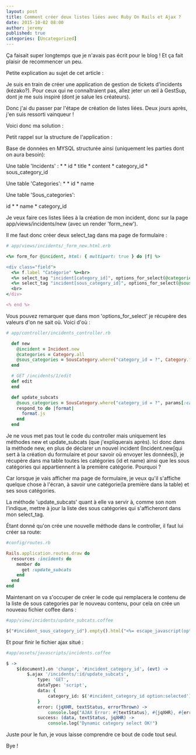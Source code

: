 ```yaml
---
layout: post
title: Comment créer deux listes liées avec Ruby On Rails et Ajax ?
date: 2015-10-02 08:00
author: jeremy
published: true
categories: [Uncategorized]
---
```

Ça faisait super longtemps que je n'avais pas écrit pour le blog ! Et ça fait plaisir de recommencer un peu.

Petite explication au sujet de cet article :

Je suis en train de créer une application de gestion de tickets d'incidents (kézako?). Pour ceux qui ne connaîtraient pas, allez jeter un œil à GestSup, dont je me suis inspiré (dont je salue les créateurs).

Donc j'ai du passer par l'étape de création de listes liées. Deux jours après, j'en suis ressorti vainqueur !

Voici donc ma solution :

<!--break-->


Petit rappel sur la structure de l'application :

Base de données en MYSQL structurée ainsi (uniquement les parties dont on aura besoin):

Une table 'Incidents' :
*
	* id
	* title
	* content
	* category_id
	* sous_category_id

Une table 'Categories':
*
	* id
	* name

Une table 'Sous_categories':

id
*
	* name
	* category_id

Je veux faire ces listes liées à la création de mon incident, donc sur la page app/views/incidents/new (avec un render 'form_new').

Il me faut donc créer deux select_tag dans ma page de formulaire :

```ruby
# app/views/incidents/_form_new.html.erb

<%= form_for @incident, html: { multipart: true } do |f| %>

<div class="field">
  <%= f.label "Catégorie" %><br>
  <%= select_tag "incident[category_id]", options_for_select(@categories.collect{|category| [category.name.titleize, category.id]}, 1), {} %>
  <%= select_tag "incident[sous_category_id]", options_for_select(@sous_categories.collect{|sous_category| [sous_category.name.titleize, sous_category.id]}, 0), {} %>
  <br>
</div>

<% end %>
```


Vous pouvez remarquer que dans mon 'options_for_select' je récupère des valeurs d'on ne sait où. Voici d'où :

```ruby
# app/controller/incidents_controller.rb

  def new
    @incident = Incident.new
    @categories = Category.all
    @sous_categories = SousCategory.where("category_id = ?", Category.first.id)
  end

  # GET /incidents/1/edit
  def edit
  end

  def update_subcats
    @sous_categories = SousCategory.where("category_id = ?", params[:category_id])
    respond_to do |format|
      format.js
    end
  end
```


Je ne vous met pas tout le code du controller mais uniquement les méthodes new et update_subcats (que j'expliquerais après). Ici donc dans la méthode new, en plus de déclarer un nouvel incident (Incident.new[qui sert à la création du formulaire et pour savoir où envoyer les données]), je récupère dans ma table toutes les catégories (id et name) ainsi que les sous catégories qui appartiennent à la première catégorie. Pourquoi ?

Car lorsque je vais afficher ma page de formulaire, je veux qu'il s'affiche quelque chose à l'écran, à savoir une catégorie(la première dans la table) et ses sous catégories.

La méthode 'update_subcats' quant à elle va servir à, comme son nom l'indique, mettre à jour la liste des sous catégories qui s'afficheront dans mon select_tag.

Étant donné qu'on crée une nouvelle méthode dans le controller, il faut lui créer sa route:


```ruby
#config/routes.rb

Rails.application.routes.draw do
  resources :incidents do
    member do
      get :update_subcats
    end
  end
end
```



Maintenant on va s'occuper de créer le code qui remplacera le contenu de la liste de sous categories par le nouveau contenu, pour cela on crée un nouveau fichier coffee dans :


```ruby
#app/view/incidents/update_subcats.coffee

$("#incident_sous_category_id").empty().html("<%= escape_javascript(options_for_select(@sous_categories.collect{|sous_category| [sous_category.name.titleize, sous_category.id]}))%>");
```


Et pour finir le fichier ajax situé :


```coffee
#app/assets/javascripts/incidents.coffee

$ ->
	$(document).on 'change', '#incident_category_id', (evt) ->
		$.ajax '/incidents/:id/update_subcats',
			type: 'GET',
			dataType: 'script',
			data: {
				category_id: $('#incident_category_id option:selected').val()
			}
			error: (jqXHR, textStatus, errorThrown) ->
				console.log("AJAX Error: #{textStatus}, #{jqXHR}, #{errorThrown}")
			success: (data, textStatus, jqXHR) ->
				console.log("Dynamic category select OK!")
```

Juste pour le fun, je vous laisse comprendre ce bout de code tout seul.



Bye !
